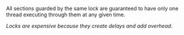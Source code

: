 All sections guarded by the same lock are guaranteed to have only one thread executing through them at any given time.

*Locks are expensive because they create delays and add overhead*.